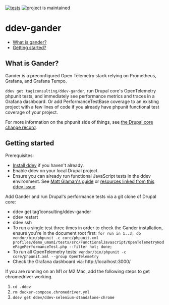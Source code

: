 [![tests](https://github.com/tag1consulting/ddev-gander/actions/workflows/tests.yml/badge.svg)](https://github.com/tag1consulting/ddev-gander/actions/workflows/tests.yml) ![project is maintained](https://img.shields.io/maintenance/yes/2024.svg)

# ddev-gander <!-- omit in toc -->

* [What is gander?](#what-is-ddev-gander)
* [Getting started?](#getting-started)

## What is Gander?

Gander is a preconfigured Open Telemetry stack relying on Prometheus, Grafana, and Grafana Tempo.

`ddev get tag1consulting/ddev-gander`, run Drupal core's OpenTelemetry phpunit tests, and immediately see performance metrics and traces in a Grafana dashboard. Or add PerformanceTestBase coverage to an existing project with a few lines of code if you already have phpunit functional test coverage of your project.

For more information on the phpunit side of things, see [the Drupal core change record](https://www.drupal.org/node/3366904).

## Getting started

Prerequisites:
* [Install ddev](https://ddev.readthedocs.io/en/latest/users/install/ddev-installation/) if you haven't already.
* Enable ddev on your local Drupal project.
* Ensure you can already run functional JavaScript tests in the ddev environment. See [Matt Glaman's guide](https://mglaman.dev/blog/running-drupals-functionaljavascript-tests-ddev) or [resources linked from this ddev issue](https://github.com/ddev/ddev/issues/3578).

Add Gander and run Drupal's performance tests via a git clone of Drupal core:
* ddev get tag1consulting/ddev-gander
* ddev restart
* ddev ssh
* To run a single test three times in order to check the Gander installation, ensure you're in the document root first: `for run in 1..3; do vendor/bin/phpunit -c core/phpunit.xml profiles/demo_umami/tests/src/FunctionalJavascript/OpenTelemetryNodePagePerformanceTest.php --filter hot; done;`
* To run all OpenTelemetry tests: `vendor/bin/phpunit -c core/phpunit.xml --group OpenTelemetry`
* Check the Grafana dashboard via: http://localhost:3000/


If you are running on an M1 or M2 Mac, add the following steps to get chromedriver working.

1. `cd .ddev`
1. `rm docker-compose.chromedriver.yml`
1. `ddev get ddev/ddev-selenium-standalone-chrome`
